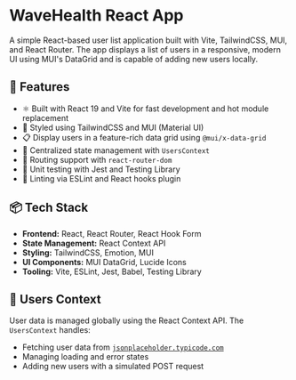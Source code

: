 # WaveHealth React App

A simple React-based user list application built with Vite, TailwindCSS, MUI, and React Router. The app displays a list of users in a responsive, modern UI using MUI's DataGrid and is capable of adding new users locally.

## 🚀 Features

- ⚛️ Built with React 19 and Vite for fast development and hot module replacement
- 🎨 Styled using TailwindCSS and MUI (Material UI)
- 📋 Display users in a feature-rich data grid using `@mui/x-data-grid`
- 🔄 Centralized state management with `UsersContext`
- 🔀 Routing support with `react-router-dom`
- 🧪 Unit testing with Jest and Testing Library
- 🧹 Linting via ESLint and React hooks plugin

## 📦 Tech Stack

- **Frontend:** React, React Router, React Hook Form
- **State Management:** React Context API
- **Styling:** TailwindCSS, Emotion, MUI
- **UI Components:** MUI DataGrid, Lucide Icons
- **Tooling:** Vite, ESLint, Jest, Babel, Testing Library

## 🧠 Users Context

User data is managed globally using the React Context API. The `UsersContext` handles:

- Fetching user data from [`jsonplaceholder.typicode.com`](https://jsonplaceholder.typicode.com/users)
- Managing loading and error states
- Adding new users with a simulated POST request
